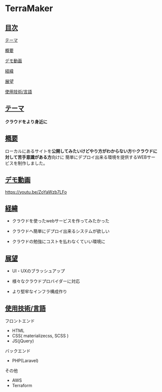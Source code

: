 # TerraMaker

## <a href="#index">目次</a>
[テーマ](#thema)

[概要](#overview)

[デモ動画](#demoMovie)

[経緯](#background)

[展望](#outlook)

[使用技術/言語](#used)

<a id="thema"></a>
## <a href="#thema">テーマ</a>
#### クラウドをより身近に


<a id="overview"></a>
## <a href="#overview">概要</a>
ローカルにあるサイトを**公開してみたいけどやり方がわからない方**や**クラウドに対して苦手意識がある方**向けに  簡単にデプロイ出来る環境を提供するWEBサービスを制作しました。


<a id="demo"></a>
## <a href="#">デモ動画</a>
https://youtu.be/ZoYaWzb7LFo


<a id="background"></a>
## <a href="#background">経緯</a>
- クラウドを使ったwebサービスを作ってみたかった

- クラウドへ簡単にデプロイ出来るシステムが欲しい

- クラウドの勉強にコストを払わなくていい環境に


<a id="outlook"></a>
## <a href="#outlook">展望</a>
- UI・UXのブラッシュアップ

- 様々なクラウドプロバイダーに対応

- より堅牢なインフラ構成作り


<a id="used"></a>
## <a href="#used">使用技術/言語</a>
フロントエンド
- HTML
- CSS( materializecss, SCSS )
- JS(jQuery)

バックエンド
- PHP(Laravel)

その他
- AWS
- Terraform
